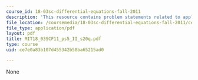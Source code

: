 ```yaml
---
course_id: 18-03sc-differential-equations-fall-2011
description: 'This resource contains problem statements related to applications. '
file_location: /coursemedia/18-03sc-differential-equations-fall-2011/ce7e0a83b107d455342b58ba65215ad0_MIT18_03SCF11_ps5_II_s20q.pdf
file_type: application/pdf
layout: pdf
title: MIT18_03SCF11_ps5_II_s20q.pdf
type: course
uid: ce7e0a83b107d455342b58ba65215ad0

---
```

None